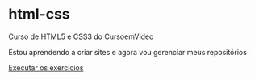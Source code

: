 # html-css
 Curso de HTML5 e CSS3 do CursoemVideo

Estou aprendendo a criar sites e agora vou gerenciar meus repositórios

<a href="https://luisfernandorufato.github.io/html-css/">Executar os exercícios<a>